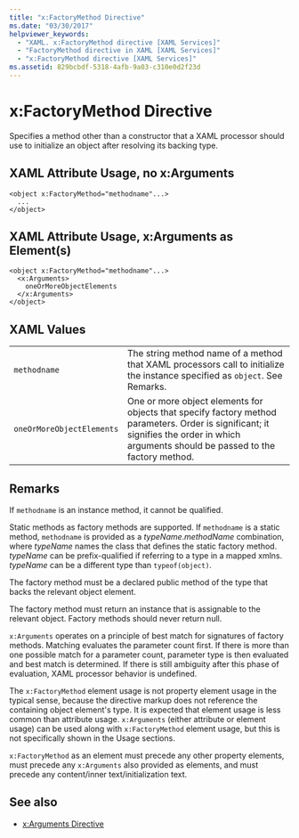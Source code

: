 ```yaml
---
title: "x:FactoryMethod Directive"
ms.date: "03/30/2017"
helpviewer_keywords: 
  - "XAML. x:FactoryMethod directive [XAML Services]"
  - "FactoryMethod directive in XAML [XAML Services]"
  - "x:FactoryMethod directive [XAML Services]"
ms.assetid: 829bcbdf-5318-4afb-9a03-c310e0d2f23d
---
```

# x:FactoryMethod Directive
Specifies a method other than a constructor that a XAML processor should use to initialize an object after resolving its backing type.  
  
## XAML Attribute Usage, no x:Arguments  
  
```  
<object x:FactoryMethod="methodname"...>  
  ...  
</object>  
```  
  
## XAML Attribute Usage, x:Arguments as Element(s)  
  
```  
<object x:FactoryMethod="methodname"...>  
  <x:Arguments>  
    oneOrMoreObjectElements  
  </x:Arguments>  
</object>  
```  
  
## XAML Values  
  
|||  
|-|-|  
|`methodname`|The string method name of a method that XAML processors call to initialize the instance specified as `object`. See Remarks.|  
|`oneOrMoreObjectElements`|One or more object elements for objects that specify factory method parameters. Order is significant; it signifies the order in which arguments should be passed to the factory method.|  
  
## Remarks  
 If `methodname` is an instance method, it cannot be qualified.  
  
 Static methods as factory methods are supported. If `methodname` is a static method, `methodname` is provided as a *typeName*.*methodName* combination, where *typeName* names the class that defines the static factory method. *typeName* can be prefix-qualified if referring to a type in a mapped xmlns. *typeName* can be a different type than `typeof(object)`.  
  
 The factory method must be a declared public method of the type that backs the relevant object element.  
  
 The factory method must return an instance that is assignable to the relevant object. Factory methods should never return null.  
  
 `x:Arguments` operates on a principle of best match for signatures of factory methods. Matching evaluates the parameter count first. If there is more than one possible match for a parameter count, parameter type is then evaluated and best match is determined. If there is still ambiguity after this phase of evaluation, XAML processor behavior is undefined.  
  
 The `x:FactoryMethod` element usage is not property element usage in the typical sense, because the directive markup does not reference the containing object element's type. It is expected that element usage is less common than attribute usage. `x:Arguments` (either attribute or element usage) can be used along with `x:FactoryMethod` element usage, but this is not specifically shown in the Usage sections.  
  
 `x:FactoryMethod` as an element must precede any other property elements, must precede any `x:Arguments` also provided as elements, and must precede any content/inner text/initialization text.  
  
## See also
- [x:Arguments Directive](../../../docs/framework/xaml-services/x-arguments-directive.md)

